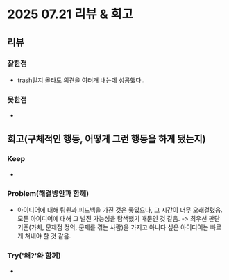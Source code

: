 # 2025 07.21 리뷰 & 회고

## 리뷰

### 잘한점

- trash일지 몰라도 의견을 여러개 내는데 성공했다..

### 못한점

- 

## 회고(구체적인 행동, 어떻게 그런 행동을 하게 됐는지)

### Keep 

- 

### Problem(해결방안과 함께)

- 아이디어에 대해 팀원과 피드백을 가진 것은 좋았으나, 그 시간이 너무 오래걸렸음. 모든 아이디어에 대해 그 발전 가능성을 탐색했기 때문인 것 같음.
-> 최우선 판단 기준(가치, 문제점 정의, 문제를 겪는 사람)을 가지고 아니다 싶은 아이디어는 빠르게 쳐내야 할 것 같음.

### Try('왜?'와 함께)

- 